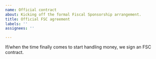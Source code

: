 ```yaml
---
name: Official contract
about: Kicking off the formal Fiscal Sponsorship arrangement.
title: Official FSC agreement
labels: ''
assignees: ''

---
```


If/when the time finally comes to start handling money, we sign an FSC contract.
